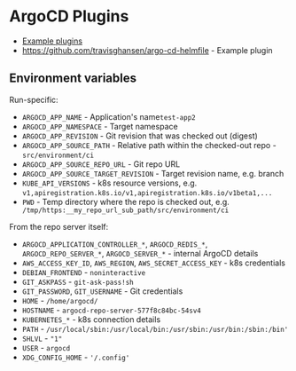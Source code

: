 # ArgoCD Plugins

* [Example plugins](https://github.com/argoproj/argocd-example-apps/tree/master/plugins)
* <https://github.com/travisghansen/argo-cd-helmfile> - Example plugin

## Environment variables

Run-specific:

* `ARGOCD_APP_NAME` - Application's name`test-app2`
* `ARGOCD_APP_NAMESPACE` - Target namespace
* `ARGOCD_APP_REVISION` - Git revision that was checked out (digest)
* `ARGOCD_APP_SOURCE_PATH` - Relative path within the checked-out repo - `src/environment/ci`
* `ARGOCD_APP_SOURCE_REPO_URL` - Git repo URL
* `ARGOCD_APP_SOURCE_TARGET_REVISION` - Target revision name, e.g. branch
* `KUBE_API_VERSIONS` - k8s resource versions, e.g. `v1,apiregistration.k8s.io/v1,apiregistration.k8s.io/v1beta1,...`
* `PWD` - Temp directory where the repo is checked out, e.g. ` /tmp/https:__my_repo_url_sub_path/src/environment/ci`

From the repo server itself:

* `ARGOCD_APPLICATION_CONTROLLER_*`, `ARGOCD_REDIS_*`, `ARGOCD_REPO_SERVER_*`, `ARGOCD_SERVER_*` - internal ArgoCD details
* `AWS_ACCESS_KEY_ID`, `AWS_REGION`, `AWS_SECRET_ACCESS_KEY` - k8s credentials
* `DEBIAN_FRONTEND` - `noninteractive`
* `GIT_ASKPASS` - `git-ask-pass!sh`
* `GIT_PASSWORD`, `GIT_USERNAME` - Git credentials
* `HOME` - `/home/argocd/`
* `HOSTNAME` - `argocd-repo-server-577f8c84bc-54sv4`
* `KUBERNETES_*` - k8s connection details
* `PATH` - `/usr/local/sbin:/usr/local/bin:/usr/sbin:/usr/bin:/sbin:/bin'`
* `SHLVL` - `"1"`
* `USER` - `argocd`
* `XDG_CONFIG_HOME` - `'/.config'`
